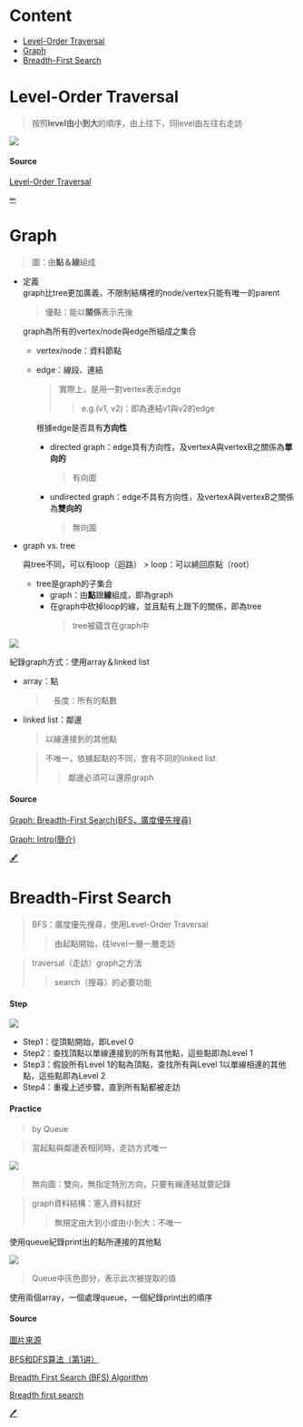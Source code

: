# Content
- [Level-Order Traversal](https://github.com/vanikk06/Data-structures-and-Algorithms/tree/master/week_12#level-order-traversal)
- [Graph](https://github.com/vanikk06/Data-structures-and-Algorithms/tree/master/week_12#graph)
- [Breadth-First Search](https://github.com/vanikk06/Data-structures-and-Algorithms/tree/master/week_12#breadth-first-search)

# Level-Order Traversal
> 按照**level由小到大**的順序，由上往下，同level由左往右走訪

![](https://github.com/vanikk06/Data-structures-and-Algorithms/blob/master/week_12/image/1576400035124.jpg)

#### Source
[Level-Order Traversal](http://alrightchiu.github.io/SecondRound/binary-tree-traversalxun-fang.html#level)

[✏](https://github.com/vanikk06/Data-structures-and-Algorithms/tree/master/week_12#content)

# Graph
  > 圖：由**點＆線**組成
  
- 定義  
  graph比tree更加廣義，不限制結構裡的node/vertex只能有唯一的parent
    > 優點：能以**關係**表示先後
    
  graph為所有的vertex/node與edge所組成之集合
    - vertex/node：資料節點 
    - edge：線段、連結
      > 實際上，是用一對vertex表示edge
      >> e.g.(v1, v2)：即為連結v1與v2的edge
    

      根據edge是否具有**方向性**
      - directed graph：edge具有方向性，及vertexA與vertexB之關係為**單向的**
        > 有向圖
      - undirected graph：edge不具有方向性，及vertexA與vertexB之關係為**雙向的**
        > 無向圖

- graph vs. tree

    與tree不同，可以有loop（迴路）
      > loop：可以繞回原點（root）

  - tree是graph的子集合
    - graph：由**點**跟**線**組成，即為graph
    - 在graph中砍掉loop的線，並且點有上跟下的關係，即為tree
      > tree被蘊含在graph中

![](https://github.com/vanikk06/Data-structures-and-Algorithms/blob/master/week_12/image/1576310235203.jpg)

紀錄graph方式：使用array＆linked list
  - array：點
    >　長度：所有的點數
  - linked list：鄰邊
    > 以線連接到的其他點
    
    > 不唯一，依據起點的不同，會有不同的linked list
    >> 鄰邊必須可以還原graph
    
#### Source
[Graph: Breadth-First Search(BFS，廣度優先搜尋)](http://alrightchiu.github.io/SecondRound/graph-breadth-first-searchbfsguang-du-you-xian-sou-xun.html)

[Graph: Intro(簡介)](http://alrightchiu.github.io/SecondRound/graph-introjian-jie.html)

[🖋](https://github.com/vanikk06/Data-structures-and-Algorithms/tree/master/week_12#content)

# Breadth-First Search
 > BFS：廣度優先搜尋，使用Level-Order Traversal
 >> 由起點開始，往level一層一層走訪
 

 > traversal（走訪）graph之方法
 >> search（搜尋）的必要功能
 
 
#### Step
![](https://upload.wikimedia.org/wikipedia/commons/9/99/Breadth-first_search_Algorithm.gif)

- Step1：從頂點開始，即Level 0
- Step2：查找頂點以單線連接到的所有其他點，這些點即為Level 1
- Step3：假設所有Level 1的點為頂點，查找所有與Level 1以單線相連的其他點，這些點即為Level 2
- Step4：重複上述步驟，直到所有點都被走訪
  
#### Practice
 > by Queue
 
 > 當起點與鄰邊表相同時，走訪方式唯一

![](https://github.com/vanikk06/Data-structures-and-Algorithms/blob/master/week_12/image/1576316336720.jpg)
> 無向圖：雙向，無指定特別方向，只要有線連結就要記錄

> graph資料結構：塞入資料就好
>> 無規定由大到小或由小到大：不唯一

使用queue紀錄print出的點所連接的其他點

![](https://github.com/vanikk06/Data-structures-and-Algorithms/blob/master/week_12/image/output_aMJs9Q.gif)
> Queue中灰色部分，表示此次被提取的值

使用兩個array，一個處理queue，一個紀錄print出的順序

#### Source
[圖片來源](https://commons.wikimedia.org/wiki/File:Breadth-first_search_Algorithm.gif)

[BFS和DFS算法（第1讲）](https://www.youtube.com/watch?v=oLtvUWpAnTQ&t=)

[Breadth First Search (BFS) Algorithm](https://www.javatpoint.com/breadth-first-search-algorithm)

[Breadth first search](https://www.programiz.com/dsa/graph-bfs)

[🖊](https://github.com/vanikk06/Data-structures-and-Algorithms/tree/master/week_12#content)

